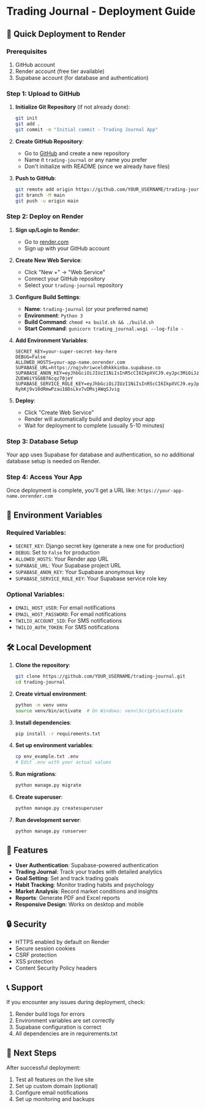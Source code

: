 # Trading Journal - Deployment Guide

## 🚀 Quick Deployment to Render

### Prerequisites
1. GitHub account
2. Render account (free tier available)
3. Supabase account (for database and authentication)

### Step 1: Upload to GitHub

1. **Initialize Git Repository** (if not already done):
   ```bash
   git init
   git add .
   git commit -m "Initial commit - Trading Journal App"
   ```

2. **Create GitHub Repository**:
   - Go to [GitHub](https://github.com) and create a new repository
   - Name it `trading-journal` or any name you prefer
   - Don't initialize with README (since we already have files)

3. **Push to GitHub**:
   ```bash
   git remote add origin https://github.com/YOUR_USERNAME/trading-journal.git
   git branch -M main
   git push -u origin main
   ```

### Step 2: Deploy on Render

1. **Sign up/Login to Render**:
   - Go to [render.com](https://render.com)
   - Sign up with your GitHub account

2. **Create New Web Service**:
   - Click "New +" → "Web Service"
   - Connect your GitHub repository
   - Select your `trading-journal` repository

3. **Configure Build Settings**:
   - **Name**: `trading-journal` (or your preferred name)
   - **Environment**: `Python 3`
   - **Build Command**: `chmod +x build.sh && ./build.sh`
   - **Start Command**: `gunicorn trading_journal.wsgi --log-file -`

4. **Add Environment Variables**:
   ```
   SECRET_KEY=your-super-secret-key-here
   DEBUG=False
   ALLOWED_HOSTS=your-app-name.onrender.com
   SUPABASE_URL=https://nqjvhriwceldhkkkinba.supabase.co
   SUPABASE_ANON_KEY=eyJhbGciOiJIUzI1NiIsInR5cCI6IkpXVCJ9.eyJpc3MiOiJzdXBhYmFzZSIsInJlZiI6Im5xanZocml3Y2VsZGhra2tpbmJhIiwicm9sZSI6ImFub24iLCJpYXQiOjE3NjA1ODYxODUsImV4cCI6MjA3NjE2MjE4NX0.3ztzriqhj4iJ6lUMwx4CP-ZUEW6iYSG8B76cqz70jeY
   SUPABASE_SERVICE_ROLE_KEY=eyJhbGciOiJIUzI1NiIsInR5cCI6IkpXVCJ9.eyJpc3MiOiJzdXBhYmFzZSIsInJlZiI6Im5xanZocml3Y2VsZGhra2tpbmJhIiwicm9sZSI6InNlcnZpY2Vfcm9sZSIsImlhdCI6MTc2MDU4NjE4NSwiZXhwIjoyMDc2MTYyMTg1fQ.kD0A-RyhKj9v10dRmwPzau18DsLkv7vDMsjAWqSJvig
   ```

5. **Deploy**:
   - Click "Create Web Service"
   - Render will automatically build and deploy your app
   - Wait for deployment to complete (usually 5-10 minutes)

### Step 3: Database Setup

Your app uses Supabase for database and authentication, so no additional database setup is needed on Render.

### Step 4: Access Your App

Once deployment is complete, you'll get a URL like:
`https://your-app-name.onrender.com`

## 🔧 Environment Variables

### Required Variables:
- `SECRET_KEY`: Django secret key (generate a new one for production)
- `DEBUG`: Set to `False` for production
- `ALLOWED_HOSTS`: Your Render app URL
- `SUPABASE_URL`: Your Supabase project URL
- `SUPABASE_ANON_KEY`: Your Supabase anonymous key
- `SUPABASE_SERVICE_ROLE_KEY`: Your Supabase service role key

### Optional Variables:
- `EMAIL_HOST_USER`: For email notifications
- `EMAIL_HOST_PASSWORD`: For email notifications
- `TWILIO_ACCOUNT_SID`: For SMS notifications
- `TWILIO_AUTH_TOKEN`: For SMS notifications

## 🛠️ Local Development

1. **Clone the repository**:
   ```bash
   git clone https://github.com/YOUR_USERNAME/trading-journal.git
   cd trading-journal
   ```

2. **Create virtual environment**:
   ```bash
   python -m venv venv
   source venv/bin/activate  # On Windows: venv\Scripts\activate
   ```

3. **Install dependencies**:
   ```bash
   pip install -r requirements.txt
   ```

4. **Set up environment variables**:
   ```bash
   cp env_example.txt .env
   # Edit .env with your actual values
   ```

5. **Run migrations**:
   ```bash
   python manage.py migrate
   ```

6. **Create superuser**:
   ```bash
   python manage.py createsuperuser
   ```

7. **Run development server**:
   ```bash
   python manage.py runserver
   ```

## 📱 Features

- **User Authentication**: Supabase-powered authentication
- **Trading Journal**: Track your trades with detailed analytics
- **Goal Setting**: Set and track trading goals
- **Habit Tracking**: Monitor trading habits and psychology
- **Market Analysis**: Record market conditions and insights
- **Reports**: Generate PDF and Excel reports
- **Responsive Design**: Works on desktop and mobile

## 🔒 Security

- HTTPS enabled by default on Render
- Secure session cookies
- CSRF protection
- XSS protection
- Content Security Policy headers

## 📞 Support

If you encounter any issues during deployment, check:
1. Render build logs for errors
2. Environment variables are set correctly
3. Supabase configuration is correct
4. All dependencies are in requirements.txt

## 🎯 Next Steps

After successful deployment:
1. Test all features on the live site
2. Set up custom domain (optional)
3. Configure email notifications
4. Set up monitoring and backups
